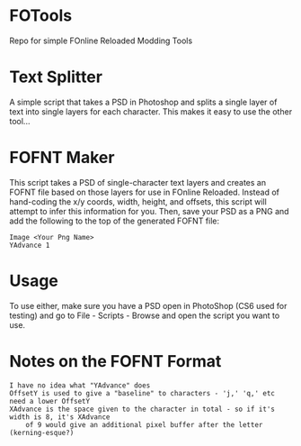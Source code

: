 FOTools
=======

Repo for simple FOnline Reloaded Modding Tools

Text Splitter
===
A simple script that takes a PSD in Photoshop and splits a single layer of text into single layers
for each character. This makes it easy to use the other tool...

FOFNT Maker
===
This script takes a PSD of single-character text layers and creates an FOFNT file based on those layers
for use in FOnline Reloaded. Instead of hand-coding the x/y coords, width, height, and offsets, this script
will attempt to infer this information for you. Then, save your PSD as a PNG and add the following to the
top of the generated FOFNT file:

    Image <Your Png Name>
	YAdvance 1

Usage
===
To use either, make sure you have a PSD open in PhotoShop (CS6 used for testing) and go to File - Scripts - Browse
and open the script you want to use. 

Notes on the FOFNT Format
===

	I have no idea what "YAdvance" does
	OffsetY is used to give a "baseline" to characters - 'j,' 'q,' etc need a lower OffsetY
	XAdvance is the space given to the character in total - so if it's width is 8, it's XAdvance
		of 9 would give an additional pixel buffer after the letter (kerning-esque?)

